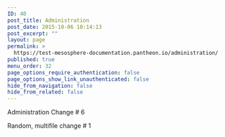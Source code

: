 ```yaml
---
ID: 40
post_title: Administration
post_date: 2015-10-06 10:14:13
post_excerpt: ""
layout: page
permalink: >
  https://test-mesosphere-documentation.pantheon.io/administration/
published: true
menu_order: 32
page_options_require_authentication: false
page_options_show_link_unauthenticated: false
hide_from_navigation: false
hide_from_related: false
---
```

Administration Change # 6

Random, multifile change # 1